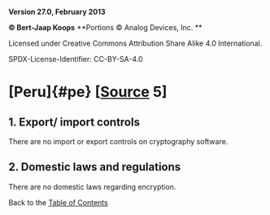 **Version 27.0, February 2013**

**© Bert-Jaap Koops**
**Portions © Analog Devices, Inc. **  

Licensed under Creative Commons Attribution Share Alike 4.0 International.

SPDX-License-Identifier: CC-BY-SA-4.0

# [Peru]{#pe} \[[Source](../sources.md) 5\]

## 1. Export/ import controls  
There are no import or export controls on cryptography software.

## 2. Domestic laws and regulations  
There are no domestic laws regarding encryption.

Back to the [Table of Contents](index.md)

